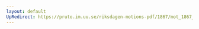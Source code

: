 ```yaml
---
layout: default
UpRedirect: https://pruto.im.uu.se/riksdagen-motions-pdf/1867/mot_1867__ak__135/mot_1867__ak__135-001.pdf
---
```

